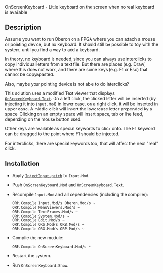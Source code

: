 OnScreenKeyboard - Little keyboard on the screen when no real keyboard is available

Description
-----------

Assume you want to run Oberon on a FPGA where you can attach a mouse or pointing
device, but no keyboard. It should still be possible to toy with the system, until
you find a way to add a keyboard.

In theory, no keyboard is needed, since you can always use interclicks to copy
individual letters from a text file. But there are places (e.g. Draw) where this
does not work, and there are some keys (e.g. F1 or Esc) that cannot be copy&pasted.

Also, maybe your pointing device is not able to do interclicks?

This solution uses a modified Text viewer that displays
[`OnScreenKeyboard.Text`](OnScreenKeyboard.Text.txt). On a left click, the clicked
letter will be inserted (by injecting it into `Input.Mod`) in lower case, on a
right click, it will be inserted in upper case. A middle click will insert the
lowercase letter prepended by a space. Clicking on an empty space will insert space,
tab or line feed, depending on the mouse button used.

Other keys are available as special keywords to click onto. The F1 keyword can be
dragged to the point where F1 should be injected.

For interclicks, there are special keywords too, that will affect the next "real"
click.


Installation
------------

- Apply [`InjectInput.patch`](InjectInput.patch) to `Input.Mod`.

- Push `OnScreenKeyboard.Mod` and `OnScreenKeyboard.Text`.

- Recompile `Input.Mod` and all dependencies (including the compiler):

      ORP.Compile Input.Mod/s Oberon.Mod/s ~
      ORP.Compile MenuViewers.Mod/s ~
      ORP.Compile TextFrames.Mod/s ~
      ORP.Compile System.Mod/s ~
      ORP.Compile Edit.Mod/s ~
      ORP.Compile ORS.Mod/s ORB.Mod/s ~
      ORP.Compile ORG.Mod/s ORP.Mod/s ~

- Compile the new module:

      ORP.Compile OnScreenKeyboard.Mod/s ~

- Restart the system.

- Run `OnScreenKeyboard.Show`.
